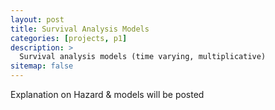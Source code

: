 ```yaml
---
layout: post
title: Survival Analysis Models
categories: [projects, p1]
description: >
  Survival analysis models (time varying, multiplicative)
sitemap: false
---
```


Explanation on Hazard & models will be posted

